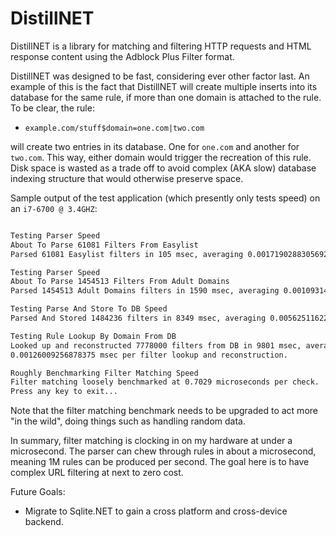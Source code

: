# DistillNET
DistillNET is a library for matching and filtering HTTP requests and HTML response content using the Adblock Plus Filter format.

DistillNET was designed to be fast, considering ever other factor last. An example of this is the fact that DistillNET will create multiple inserts into its database for the same rule, if more than one domain is attached to the rule. To be clear, the rule:

 - `example.com/stuff$domain=one.com|two.com` 

will create two entries in its database. One for `one.com` and another for `two.com`. This way, either domain would trigger the recreation of this rule. Disk space is wasted as a trade off to avoid complex (AKA slow) database indexing structure that would otherwise preserve space.

Sample output of the test application (which presently only tests speed) on an `i7-6700 @ 3.4GHZ`:  

```bash

Testing Parser Speed
About To Parse 61081 Filters From Easylist
Parsed 61081 Easylist filters in 105 msec, averaging 0.00171902883056924 msec per filter.

Testing Parser Speed
About To Parse 1454513 Filters From Adult Domains
Parsed 1454513 Adult Domains filters in 1590 msec, averaging 0.00109314939089578 msec per filter.

Testing Parse And Store To DB Speed
Parsed And Stored 1484236 filters in 8349 msec, averaging 0.00562511622140953 msec per filter.

Testing Rule Lookup By Domain From DB
Looked up and reconstructed 7778000 filters from DB in 9801 msec, averaging 9.801 msec per lookup and 
0.00126009256878375 msec per filter lookup and reconstruction.

Roughly Benchmarking Filter Matching Speed
Filter matching loosely benchmarked at 0.7029 microseconds per check.
Press any key to exit...

```

Note that the filter matching benchmark needs to be upgraded to act more "in the wild", doing things such as handling random data. 

In summary, filter matching is clocking in on my hardware at under a microsecond. The parser can chew through rules in about a microsecond, meaning 1M rules can be produced per second. The goal here is to have complex URL filtering at next to zero cost.

Future Goals:
 - Migrate to Sqlite.NET to gain a cross platform and cross-device backend.
